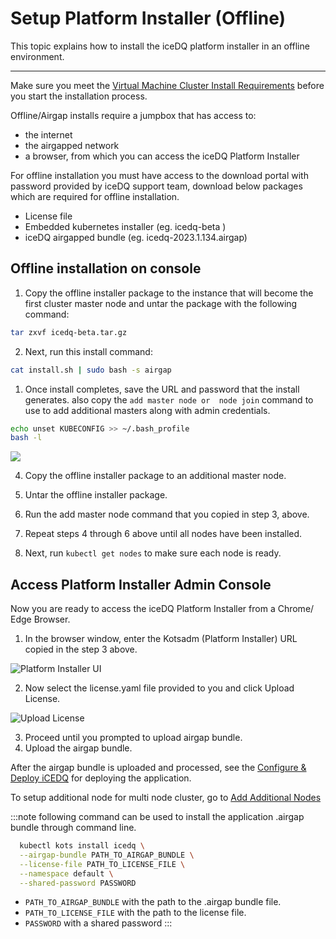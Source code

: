 # Setup Platform Installer (Offline)

This topic explains how to install the iceDQ platform installer in an offline environment.

---

Make sure you meet the [Virtual Machine Cluster Install Requirements](embedded-cluster-requirements) before you start the installation process.

Offline/Airgap installs require a jumpbox that has access to:

- the internet
- the airgapped network
- a browser, from which you can access the iceDQ Platform Installer

For offline installation you must have access to the download portal with password provided by iceDQ support team, download below packages which are required for offline installation.
- License file
- Embedded kubernetes installer (eg. icedq-beta )
- iceDQ airgapped bundle (eg. icedq-2023.1.134.airgap)

## Offline installation on console

1. Copy the offline installer package to the instance that will become the first cluster master node and untar the package with the following command:

```bash
tar zxvf icedq-beta.tar.gz
```
2. Next, run this install command:

```bash
cat install.sh | sudo bash -s airgap
```

1. Once install completes, save the URL and password that the install generates. also copy the `add master node or  node join` command to use to add additional masters along with admin credentials.

```bash
echo unset KUBECONFIG >> ~/.bash_profile
bash -l
```

![](/img/icedq-embedded-offline.png)

4. Copy the offline installer package to an additional master node.

5. Untar the offline installer package.

6. Run the add master node command that you copied in step 3, above.

7. Repeat steps 4 through 6 above until all nodes have been installed.

8. Next, run `kubectl get nodes` to make sure each node is ready.


## Access Platform Installer Admin Console

Now you are ready to access the iceDQ Platform Installer from a Chrome/ Edge Browser. 

1. In the browser window, enter the Kotsadm (Platform Installer) URL copied in the step 3 above. 

![Platform Installer UI](/img/kotsadmin-landing-page.png)

2. Now select the license.yaml file provided to you and click Upload License. 

![Upload License](/img/upload-license.png)

3. Proceed until you prompted to upload airgap bundle.
4. Upload the airgap bundle. 

After the airgap bundle is uploaded and processed, see the [Configure & Deploy iCEDQ](embedded-cluster-icedq-install) for deploying the application.

To setup additional node for multi node cluster, go to [Add Additional Nodes](embedded-cluster-add-nodes) 


:::note 
following command can be used to install the application .airgap bundle through command line.
```bash
  kubectl kots install icedq \
  --airgap-bundle PATH_TO_AIRGAP_BUNDLE \
  --license-file PATH_TO_LICENSE_FILE \
  --namespace default \
  --shared-password PASSWORD
```
- `PATH_TO_AIRGAP_BUNDLE` with the path to the .airgap bundle file.
- `PATH_TO_LICENSE_FILE` with the path to the license file.
- `PASSWORD` with a shared password
:::

